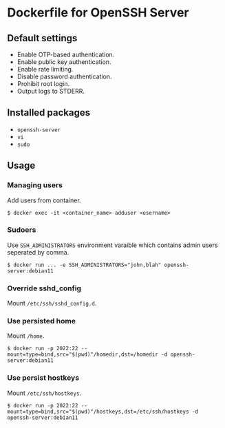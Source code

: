 # Dockerfile for OpenSSH Server

## Default settings

* Enable OTP-based authentication.
* Enable public key authentication.
* Enable rate limiting.
* Disable password authentication.
* Prohibit root login.
* Output logs to STDERR.


## Installed packages

* `openssh-server`
* `vi`
* `sudo`


## Usage

### Managing users

Add users from container.

```
$ docker exec -it <container_name> adduser <username>
```

### Sudoers

Use `SSH_ADMINISTRATORS` environment varaible which contains admin users seperated by comma.

```
$ docker run ... -e SSH_ADMINISTRATORS="john,blah" openssh-server:debian11
```


### Override sshd_config

Mount `/etc/ssh/sshd_config.d`.


### Use persisted home

Mount `/home`.

```
$ docker run -p 2022:22 --mount=type=bind,src="$(pwd)"/homedir,dst=/homedir -d openssh-server:debian11
```


### Use persist hostkeys

Mount `/etc/ssh/hostkeys`.

```
$ docker run -p 2022:22 --mount=type=bind,src="$(pwd)"/hostkeys,dst=/etc/ssh/hostkeys -d openssh-server:debian11
```

